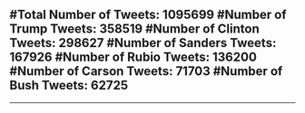 #Total Number of Tweets: 1095699 
#Number of Trump Tweets: 358519
#Number of Clinton Tweets: 298627
#Number of Sanders Tweets: 167926
#Number of Rubio Tweets: 136200
#Number of Carson Tweets: 71703
#Number of Bush Tweets: 62725
---
---
